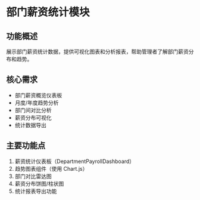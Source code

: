 # 部门薪资统计模块

## 功能概述
展示部门薪资统计数据，提供可视化图表和分析报表，帮助管理者了解部门薪资分布和趋势。

## 核心需求
- 部门薪资概览仪表板
- 月度/年度趋势分析
- 部门间对比分析
- 薪资分布可视化
- 统计数据导出

## 主要功能点
1. 薪资统计仪表板（DepartmentPayrollDashboard）
2. 趋势图表组件（使用 Chart.js）
3. 部门对比雷达图
4. 薪资分布饼图/柱状图
5. 统计报表导出功能